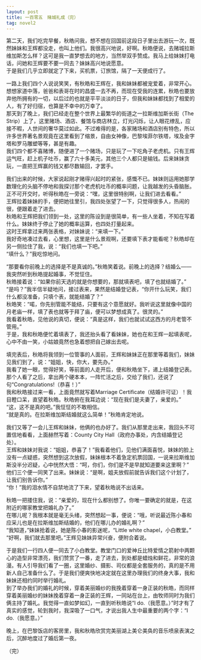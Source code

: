 ```yaml
---
layout: post
title: 一百零五　赌城礼成（完）
tag: novel2
---
```


第二天，我们吃完早餐，秋皓问我，想不想在回国前这段日子里出去游玩一次，既然妹妹和王辉都没走，也叫上他们。我很高兴地说，好啊。秋皓便说，去赌城拉斯维加斯怎么样？这可是我一直梦想去的地方，当然举双手赞成。我马上给妹妹打电话，问她和王辉要不要一同去？妹妹高兴地说愿意。<br />
于是我们几乎立即就定了下来，买机票，订旅馆，隔了一天便成行了。

一路上我们四个人说说笑笑，有秋皓和王辉在，我和妹妹都被宠爱着，非常开心。想想家道中落，爸爸和表哥在时的昌盛一去不再，而现在受我的连累，秋皓也要放弃他所拥有的一切，以后过的也就是平平淡淡的日子，但我和妹妹都找到了相爱的人，有了好归宿，也算是不幸中的万幸了。<br />
那天到了晚上，我们已经走在整个世界上最繁华的街道之一拉斯维加斯长街（The Strip）上了，这里赌场、酒店、餐馆与商店林立，灯光闪烁，让人眼花缭乱，应接不暇，人世间的奢华莫过如此。不过难得的是，各家赌场和酒店别有特色，所以许多世界著名景观竟在这里看到了缩景，自由女神像，巴黎埃菲尔铁塔，埃及金字塔和罗马雕塑等等，甚是有趣。<br />
我们四个都不喜赌博，随便进了一个赌场，只是玩了一下吃角子老虎机。只有王辉运气旺，赶上机子吐币，赢了六十多美元，其他三个人都只是输钱。后来妹妹贪玩，一直把王辉赢的钱又都尽数输回，才罢手。

我们出来的时候，大家说起刚才赌得兴起时的紧张，感慨不已。妹妹则运用她那学数理化的头脑不停地和我探讨那个老虎机吐币的概率问题，让我越发的头昏脑胀。正不可开交时，听得秋皓在一旁说：“嘿，这里很特别啊，让我们进去看看。”<br />
王辉拉着妹妹的手，便把她往里引，我四处张望了一下，只觉得很多人，热闹的很，便跟着走了进去。<br />
秋皓和王辉把我们领到一处，这里的陈设到是很简单，有一些人坐着，不知在写着什么。妹妹终于停止了她的概率运算，也四处打量起来。<br />
这时王辉拿过来两张表格，对妹妹说：“来填一下。”<br />
我好奇地凑过去看，心里想，这里是什么景观啊，还要填下表才能看呢？秋皓却在另一侧拉住了我，说：“我们也填一下吧。”<br />
“填什么？”我吃惊地问。

“那要看你前晚上的选择是不是真诚的。”秋皓笑着说。前晚上的选择？结婚么——我突然听到秋皓提起婚事，不觉怔住。<br />
秋皓接着说：“如果你前天选的就是你想要的，那就填表吧，填了也就结婚了。”<br />
 “是吗？”我半信半疑地问，接过表来，果然是结婚登记表，“你开什么玩笑，我们什么都没准备，只填个表，就能结婚了？”<br />
秋皓笑：“喏，你先别管能不能结，只要有这个意愿就好。我听说这里就像中国的月老庙一样，填了表也就等于拜了庙，便可以梦想成真了。很灵的。”<br />
我看着秋皓，见他说的真切，便说：“真是这样，我们也就试试这西方的月老管不管用。”<br />
于是，我和秋皓便忙着填表了，我还抬头看了看妹妹，她也在和王辉一起填表呢，心中不由一笑，小姑娘竟然也急着想把自己嫁出去呢。

填完表后，秋皓将我领到一位管事的人面前，王辉和妹妹正在那里等着我们，妹妹见我们到了，说：“姐姐，快，你大，要先办。”<br />
我看了她一眼，觉得好笑，等前面的人走开后，便和秋皓坐下，递上结婚登记表。那个人看了之后，拿出两个硬本本，一阵忙活之后，交给了我们，还说了句“Congratulations!（恭喜！）”<br />
我和秋皓接过来一看，上面竟然就写着Marriage Certificate（结婚许可证）！我目瞪口呆，直望着秋皓。秋皓俯在我耳边说：“现在我们是夫妻了，亲爱的。”<br />
“这，这不是真的吧。”我怔怔的不敢相信。<br />
“就是真的。在拉斯维加斯结婚就这么简单！”秋皓肯定地说。

我们又等了一会儿王辉和妹妹，他俩的也办好了。我们从那里走出来，我回头不可置信地看看，上面赫然写着：County City Hall（政府办事处，内含结婚登记处）。<br />
王辉和妹妹对我说：“姐姐，恭喜了！”我看着他们，见他们满面喜悦，妹妹的脸上没有一点疑惑，突然想到这次放假，妹妹根本不着急定机票回国，一说来拉斯维加斯没半分迟疑，心中恍然大悟：“呵，你们，你们是不是早就知道要来这里啊？”<br />
他们三个便一同笑了出来。妹妹说：“是啊，姐夫放假前就告诉我们这个计划了，让我们别告诉你。”<br />
“你！”我的泪水情不自禁地流了下来，望着秋皓说不出话来。

秋皓一把搂住我，说：“亲爱的，现在什么都别想了。你唯一要确定的就是，在这附近的哪家教堂把婚礼办了。”<br />
在哪儿呢？我根本就是毫无头绪，突然想起一事，便说：“哦，听说最近陈小春和应采儿也是在拉斯维加斯结婚的，他们在哪儿办的婚礼啊？”<br />
“我知道，”妹妹抢着说，她是陈小春的影迷呢，“Little white chapel，小白教堂。”<br />
“好啊，我们就去那里吧。”王辉见妹妹异常兴奋，便附合着说。

于是我们一行四人便一同去了小白教堂。教堂门口的爱神丘比特爱情之箭射中两颗心的造型非常漂亮，我们赞赏了一番，走了进去，到处都是蜡烛和鲜花，非常的浪漫。有人引导我们看了一圈，这里婚纱、摄影、司仪都是全套服务的，真的是不用新人自己准备什么了。于是我们便爽快地决定就在这里办理我们的终身大事，我和妹妹还相约同时举行婚礼。<br />
到了举办我们的婚礼的时候，穿着美丽婚纱的我挽着穿着一身正装的秋皓，而同样穿着美丽婚纱的妹妹挽着穿着一身正装的王辉，一同站在台上，由牧师同时为我们俩主持了婚礼。我觉得一直如梦如幻，一直到听秋皓说“I do.（我愿意。）”时才有了真实的感觉，轮到我时，我深吸了一口气，才说出我人生中最重要的两个字：“I do.（我愿意。）”

晚上，在巴黎饭店的客房里，我和秋皓欣赏完美丽湖上美仑美奂的音乐喷泉表演之后，沉醉地度过了婚后第一夜。

（完）
